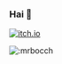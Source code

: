 ### Hai 👋

<a href="https://darkxp.itch.io/" target="_blank"><img src="https://img.shields.io/badge/itch.io-hai-blueviolet" alt="itch.io"></a>

![:mrbocch](https://count.getloli.com/@mrbocch?name=mrbocch&theme=booru-lisu&padding=7&offset=0&align=top&scale=1&pixelated=1&darkmode=auto)
<!--
**MrBocch/MrBocch** is a ✨ _special_ ✨ repository because its `README.md` (this file) appears on your GitHub profile.

Here are some ideas to get you started:
- 🔭 I’m currently working on ...
- 🌱 I’m currently learning godot
-->
<!--
- 👯 I’m looking to collaborate on ...
- 🤔 I’m looking for help with ...
- 💬 Ask me about ...
- 📫 How to reach me: ...
- 😄 Pronouns: ...
- ⚡ Fun fact: ...
-->
